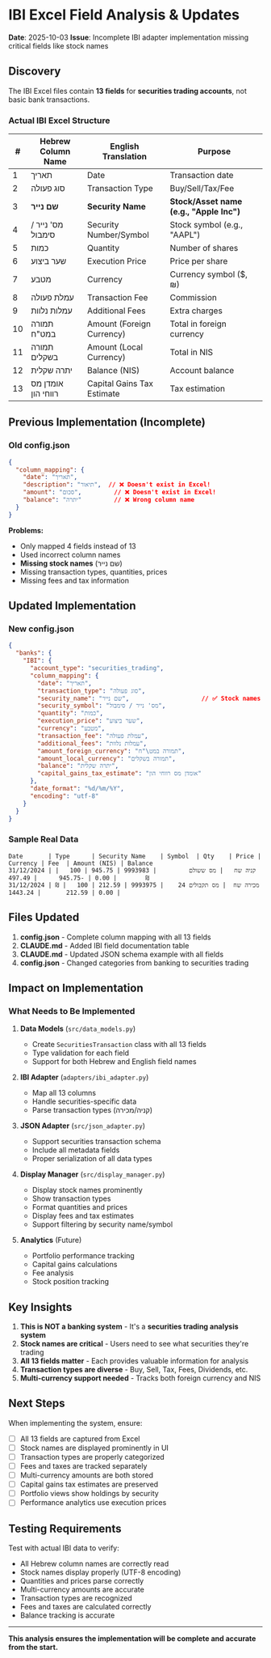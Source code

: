 # IBI Excel Field Analysis & Updates

**Date**: 2025-10-03
**Issue**: Incomplete IBI adapter implementation missing critical fields like stock names

## Discovery

The IBI Excel files contain **13 fields** for **securities trading accounts**, not basic bank transactions.

### Actual IBI Excel Structure

| # | Hebrew Column Name | English Translation | Purpose |
|---|-------------------|---------------------|---------|
| 1 | תאריך | Date | Transaction date |
| 2 | סוג פעולה | Transaction Type | Buy/Sell/Tax/Fee |
| 3 | **שם נייר** | **Security Name** | **Stock/Asset name (e.g., "Apple Inc")** |
| 4 | מס' נייר / סימבול | Security Number/Symbol | Stock symbol (e.g., "AAPL") |
| 5 | כמות | Quantity | Number of shares |
| 6 | שער ביצוע | Execution Price | Price per share |
| 7 | מטבע | Currency | Currency symbol ($, ₪) |
| 8 | עמלת פעולה | Transaction Fee | Commission |
| 9 | עמלות נלוות | Additional Fees | Extra charges |
| 10 | תמורה במט"ח | Amount (Foreign Currency) | Total in foreign currency |
| 11 | תמורה בשקלים | Amount (Local Currency) | Total in NIS |
| 12 | יתרה שקלית | Balance (NIS) | Account balance |
| 13 | אומדן מס רווחי הון | Capital Gains Tax Estimate | Tax estimation |

## Previous Implementation (Incomplete)

### Old config.json
```json
{
  "column_mapping": {
    "date": "תאריך",
    "description": "תיאור",  // ❌ Doesn't exist in Excel!
    "amount": "סכום",         // ❌ Doesn't exist in Excel!
    "balance": "יתרה"         // ❌ Wrong column name
  }
}
```

**Problems:**
- Only mapped 4 fields instead of 13
- Used incorrect column names
- **Missing stock names** (שם נייר)
- Missing transaction types, quantities, prices
- Missing fees and tax information

## Updated Implementation

### New config.json
```json
{
  "banks": {
    "IBI": {
      "account_type": "securities_trading",
      "column_mapping": {
        "date": "תאריך",
        "transaction_type": "סוג פעולה",
        "security_name": "שם נייר",                    // ✅ Stock names now included!
        "security_symbol": "מס' נייר / סימבול",
        "quantity": "כמות",
        "execution_price": "שער ביצוע",
        "currency": "מטבע",
        "transaction_fee": "עמלת פעולה",
        "additional_fees": "עמלות נלוות",
        "amount_foreign_currency": "תמורה במט\"ח",
        "amount_local_currency": "תמורה בשקלים",
        "balance": "יתרה שקלית",
        "capital_gains_tax_estimate": "אומדן מס רווחי הון"
      },
      "date_format": "%d/%m/%Y",
      "encoding": "utf-8"
    }
  }
}
```

### Sample Real Data
```
Date       | Type      | Security Name    | Symbol  | Qty    | Price | Currency | Fee  | Amount (NIS) | Balance
31/12/2024 | קניה שח   | מס ששולם         | 9993983 | 945.75 | 100   | ₪        | 0.00 | -945.75      | 497.49
31/12/2024 | מכירה שח  | מס תקבולים 24    | 9993975 | 212.59 | 100   | ₪        | 0.00 | 212.59       | 1443.24
```

## Files Updated

1. **config.json** - Complete column mapping with all 13 fields
2. **CLAUDE.md** - Added IBI field documentation table
3. **CLAUDE.md** - Updated JSON schema example with all fields
4. **config.json** - Changed categories from banking to securities trading

## Impact on Implementation

### What Needs to Be Implemented

1. **Data Models** (`src/data_models.py`)
   - Create `SecuritiesTransaction` class with all 13 fields
   - Type validation for each field
   - Support for both Hebrew and English field names

2. **IBI Adapter** (`adapters/ibi_adapter.py`)
   - Map all 13 columns
   - Handle securities-specific data
   - Parse transaction types (קניה/מכירה)

3. **JSON Adapter** (`src/json_adapter.py`)
   - Support securities transaction schema
   - Include all metadata fields
   - Proper serialization of all data types

4. **Display Manager** (`src/display_manager.py`)
   - Display stock names prominently
   - Show transaction types
   - Format quantities and prices
   - Display fees and tax estimates
   - Support filtering by security name/symbol

5. **Analytics** (Future)
   - Portfolio performance tracking
   - Capital gains calculations
   - Fee analysis
   - Stock position tracking

## Key Insights

1. **This is NOT a banking system** - It's a **securities trading analysis system**
2. **Stock names are critical** - Users need to see what securities they're trading
3. **All 13 fields matter** - Each provides valuable information for analysis
4. **Transaction types are diverse** - Buy, Sell, Tax, Fees, Dividends, etc.
5. **Multi-currency support needed** - Tracks both foreign currency and NIS

## Next Steps

When implementing the system, ensure:
- [ ] All 13 fields are captured from Excel
- [ ] Stock names are displayed prominently in UI
- [ ] Transaction types are properly categorized
- [ ] Fees and taxes are tracked separately
- [ ] Multi-currency amounts are both stored
- [ ] Capital gains tax estimates are preserved
- [ ] Portfolio views show holdings by security
- [ ] Performance analytics use execution prices

## Testing Requirements

Test with actual IBI data to verify:
- All Hebrew column names are correctly read
- Stock names display properly (UTF-8 encoding)
- Quantities and prices parse correctly
- Multi-currency amounts are accurate
- Transaction types are recognized
- Fees and taxes are calculated correctly
- Balance tracking is accurate

---

**This analysis ensures the implementation will be complete and accurate from the start.**
